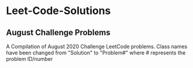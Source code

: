 # Leet-Code-Solutions
## August Challenge Problems
A Compilation of August 2020 Challenge LeetCode problems. Class names have been changed from "Solution" to "Problem#" where # represents the problem ID/number 
